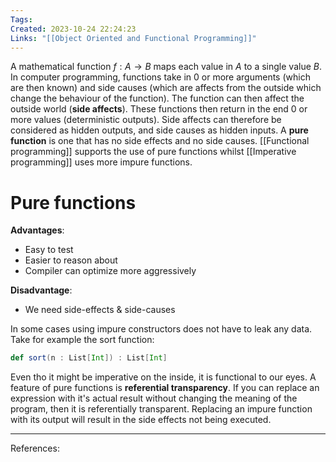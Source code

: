 ```yaml
---
Tags: 
Created: 2023-10-24 22:24:23
Links: "[[Object Oriented and Functional Programming]]"
---
```

A mathematical function $f:A\to B$ maps each value in $A$ to a single value $B$.
In computer programming, functions take in 0 or more arguments (which are then known) and side causes (which are affects from the outside which change the behaviour of the function). The function can then affect the outside world (**side affects**). These functions then return in the end 0 or more values (deterministic outputs).
Side affects can therefore be considered as hidden outputs, and side causes as hidden inputs. A **pure function** is one that has no side effects and no side causes. [[Functional programming]] supports the use of pure functions whilst [[Imperative programming]] uses more impure functions.

# Pure functions
**Advantages**:
- Easy to test
- Easier to reason about
- Compiler can optimize more aggressively

**Disadvantage**:
- We need side-effects & side-causes 

In some cases using impure constructors does not have to leak any data. Take for example the sort function:
```scala
def sort(n : List[Int]) : List[Int]
```
Even tho it might be imperative on the inside, it is functional to our eyes.
A feature of pure functions is **referential transparency**. If you can replace an expression with it's actual result without changing the meaning of the program, then it is referentially transparent. Replacing an impure function with its output will result in the side effects not being executed.

---
References: